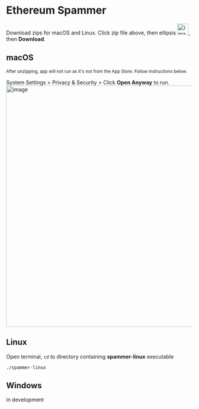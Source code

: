 # Ethereum Spammer 
Download zips for macOS and Linux. 
Click zip file above, then ellipsis <img width="30" alt="image" src="https://github.com/user-attachments/assets/832cdb6b-d266-4a46-9e17-7738a317cd02">, then **Download**.




## macOS 
<sub>After unzipping, app will not run as it's not from the App Store.  Follow instructions below.</sub>

System Settings > Privacy & Security > Click **Open Anyway** to run.
<img width="650" alt="image" src="https://github.com/user-attachments/assets/c1dcd9df-076e-4c00-bbaa-4268054d3314">

## Linux
Open terminal, ```cd``` to directory containing **spammer-linux** executable
```
./spammer-linux
```

## Windows
in development
